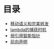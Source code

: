 # 目录

* [移动语义和完美转发](md/cpp/移动语义和完美转发.md)
* [lambda的捕获时机](md/cpp/lambda的捕获作用域.md)
* [弱引用智能指针](md/cpp/弱引用智能指针.md)
* [前向声明](md/cpp/前向声明.md)